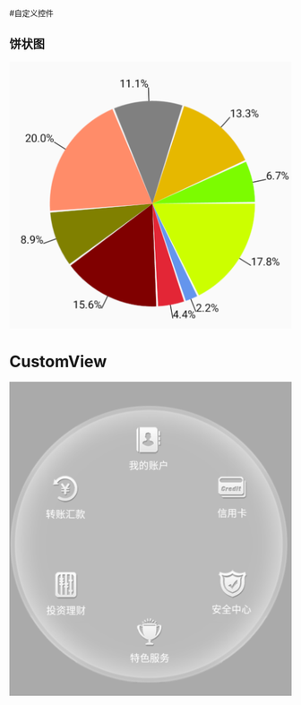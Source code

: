 #自定义控件
## 饼状图
![image1](https://github.com/changpioneer/CustomView/blob/master/images/%E9%A5%BC%E7%8A%B6%E5%9B%BE.png)


# CustomView
![image2](https://github.com/changpioneer/CustomView/blob/master/images/%E9%93%B6%E8%A1%8C%E8%8F%9C%E5%8D%95.png)

